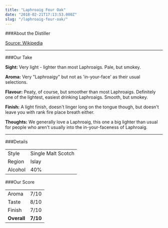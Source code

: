 ```yaml
---
title: "Laphroaig Four Oak"
date: "2018-02-21T17:13:53.000Z"
slug: "/laphroaig-four-oak/"
---
```

###About the Distiller


[Source: Wikipedia](https://en.wikipedia.org/wiki/Laphroaig_distillery)

---

###Our Take

**Sight:**
Very light - lighter than most Laphroaigs.  Pale, but smokey.

**Aroma:** 
Very "Laphroaigy" but not as 'in-your-face' as their usual selections.

**Flavour:** 
Peaty, of course, but smoother than most Laphroaigs. Definitely one of the lightest, easiest drinking Laphroaigs.  Smooth, but smokey.

**Finish:** 
A light finish, doesn't linger long on the tongue though, but doesn't leave you with rank fire place breath either.

**Thoughts:**
We generally love a Laphroaig, this one a big lighter than usual for people who aren't usually into the in-your-faceness of Laphroaig.

---

###Details
<table>  
<tr>  
<td class="grey">Style</td><td>Single Malt Scotch</td>  
</tr>  
<tr>  
<td class="grey">Region</td><td>Islay</td>  
</tr>  
<tr>  
<td class="grey">Alcohol</td><td>40%</td>  
</tr>  
</table>


###Our Score
<table class="score-table">  
<tr>  
<td class="grey">Aroma</td><td>7/10</td>  
</tr>  
<tr>  
<td class="grey">Taste</td><td>8/10</td>  
</tr>  
<tr>  
<td class="grey">Finish</td><td>7/10</td>  
</tr>  
<tr>  
<td class="grey"><strong>Overall</strong></td><td><strong>7/10</strong></td>  
</tr>  
</table>
    